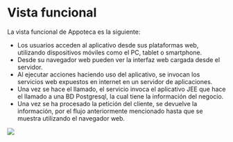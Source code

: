 # Vista funcional
La vista funcional de Appoteca es la siguiente:

- Los usuarios acceden al aplicativo desde sus plataformas web, utilizando dispositivos móviles como el PC, tablet o smartphone.
- Desde su navegador web pueden ver la interfaz web cargada desde el servidor.
- Al ejecutar acciones haciendo uso del aplicativo, se invocan los servicios web expuestos en internet en un servidor de aplicaciones.
- Una vez se hace el llamado, el servicio invoca el aplicativo JEE que hace el llamado a una BD Postgresql, la cual tiene la información del negocio.
- Una vez se ha procesado la petición del cliente, se devuelve la información, por el flujo anteriormente mencionado hasta que se muestra utilizando el navegador web.

![](https://cacoo.com/diagrams/B1gWEQjbmO8hfyDg-07195.png)